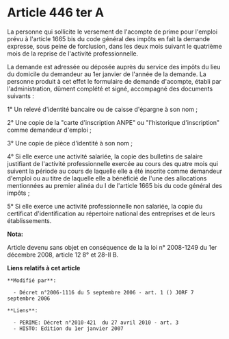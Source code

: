 # Article 446 ter A

La personne qui sollicite le versement de l'acompte de prime pour l'emploi prévu à l'article 1665 bis du code général des
impôts en fait la demande expresse, sous peine de forclusion, dans les deux mois suivant le quatrième mois de la reprise de
l'activité professionnelle.

La demande est adressée ou déposée auprès du service des impôts du lieu du domicile du demandeur au 1er janvier de l'année de
la demande. La personne produit à cet effet le formulaire de demande d'acompte, établi par l'administration, dûment complété
et signé, accompagné des documents suivants :

1° Un relevé d'identité bancaire ou de caisse d'épargne à son nom ;

2° Une copie de la "carte d'inscription ANPE" ou "l'historique d'inscription" comme demandeur d'emploi ;

3° Une copie de pièce d'identité à son nom ;

4° Si elle exerce une activité salariée, la copie des bulletins de salaire justifiant de l'activité professionnelle exercée
au cours des quatre mois qui suivent la période au cours de laquelle elle a été inscrite comme demandeur d'emploi ou au titre
de laquelle elle a bénéficié de l'une des allocations mentionnées au premier alinéa du I de l'article 1665 bis du code
général des impôts ;

5° Si elle exerce une activité professionnelle non salariée, la copie du certificat d'identification au répertoire national
des entreprises et de leurs établissements.

**Nota:**

Article devenu sans objet en conséquence de la la loi n° 2008-1249 du 1er décembre 2008, article 12 8° et 28-II B.

**Liens relatifs à cet article**

	**Modifié par**:

	  - Décret n°2006-1116 du 5 septembre 2006 - art. 1 () JORF 7 septembre 2006

	**Liens**:

	  - PERIME: Décret n°2010-421  du 27 avril 2010 - art. 3
	  - HISTO: Edition du 1er janvier 2007
